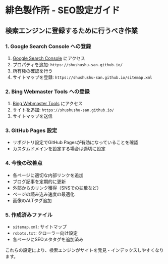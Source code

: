 # 緋色製作所 - SEO設定ガイド

## 検索エンジンに登録するために行うべき作業

### 1. Google Search Console への登録

1. [Google Search Console](https://search.google.com/search-console/) にアクセス
2. プロパティを追加: `https://shushushu-san.github.io/`
3. 所有権の確認を行う
4. サイトマップを登録: `https://shushushu-san.github.io/sitemap.xml`

### 2. Bing Webmaster Tools への登録

1. [Bing Webmaster Tools](https://www.bing.com/webmasters/) にアクセス
2. サイトを追加: `https://shushushu-san.github.io/`
3. サイトマップを送信

### 3. GitHub Pages 設定

- リポジトリ設定でGitHub Pagesが有効になっていることを確認
- カスタムドメインを設定する場合は適切に設定

### 4. 今後の改善点

- 各ページに適切な内部リンクを追加
- ブログ記事を定期的に更新
- 外部からのリンク獲得（SNSでの拡散など）
- ページの読み込み速度の最適化
- 画像のALTタグ追加

### 5. 作成済みファイル

- `sitemap.xml`: サイトマップ
- `robots.txt`: クローラー向け設定
- 各ページにSEOメタタグを追加済み

これらの設定により、検索エンジンがサイトを発見・インデックスしやすくなります。